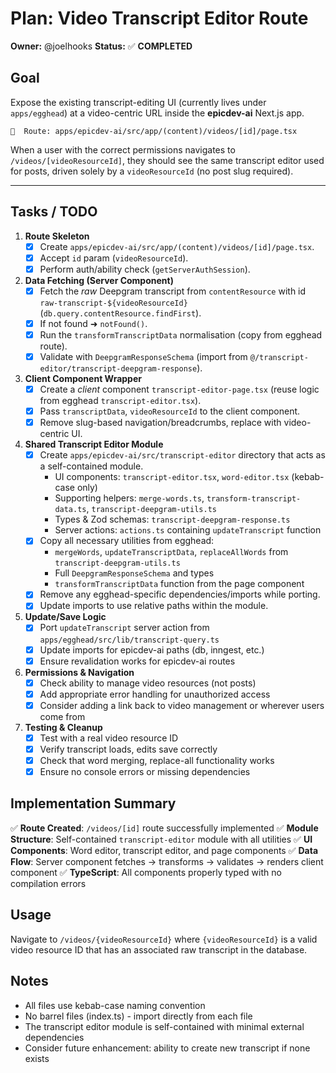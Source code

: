 # Plan: Video Transcript Editor Route

**Owner:** @joelhooks
**Status:** ✅ **COMPLETED**

## Goal

Expose the existing transcript-editing UI (currently lives under `apps/egghead`) at a video-centric URL inside the **epicdev-ai** Next.js app.

```
📄  Route: apps/epicdev-ai/src/app/(content)/videos/[id]/page.tsx
```

When a user with the correct permissions navigates to `/videos/[videoResourceId]`, they should see the same transcript editor used for posts, driven solely by a `videoResourceId` (no post slug required).

---

## Tasks / TODO

1. **Route Skeleton**
   - [x] Create `apps/epicdev-ai/src/app/(content)/videos/[id]/page.tsx`.
   - [x] Accept `id` param (`videoResourceId`).
   - [x] Perform auth/ability check (`getServerAuthSession`).

2. **Data Fetching (Server Component)**
   - [x] Fetch the *raw* Deepgram transcript from `contentResource` with id `raw-transcript-${videoResourceId}` (`db.query.contentResource.findFirst`).
   - [x] If not found ➜ `notFound()`.
   - [x] Run the `transformTranscriptData` normalisation (copy from egghead route).
   - [x] Validate with `DeepgramResponseSchema` (import from `@/transcript-editor/transcript-deepgram-response`).

3. **Client Component Wrapper**
   - [x] Create a _client_ component `transcript-editor-page.tsx` (reuse logic from egghead `transcript-editor.tsx`).
   - [x] Pass `transcriptData`, `videoResourceId` to the client component.
   - [x] Remove slug-based navigation/breadcrumbs, replace with video-centric UI.

4. **Shared Transcript Editor Module**
   - [x] Create `apps/epicdev-ai/src/transcript-editor` directory that acts as a self-contained module.
       - UI components: `transcript-editor.tsx`, `word-editor.tsx` (kebab-case only)
       - Supporting helpers: `merge-words.ts`, `transform-transcript-data.ts`, `transcript-deepgram-utils.ts`
       - Types & Zod schemas: `transcript-deepgram-response.ts`
       - Server actions: `actions.ts` containing `updateTranscript` function
   - [x] Copy all necessary utilities from egghead:
       - `mergeWords`, `updateTranscriptData`, `replaceAllWords` from `transcript-deepgram-utils.ts`
       - Full `DeepgramResponseSchema` and types
       - `transformTranscriptData` function from the page component
   - [x] Remove any egghead-specific dependencies/imports while porting.
   - [x] Update imports to use relative paths within the module.

5. **Update/Save Logic**
   - [x] Port `updateTranscript` server action from `apps/egghead/src/lib/transcript-query.ts`
   - [x] Update imports for epicdev-ai paths (db, inngest, etc.)
   - [x] Ensure revalidation works for epicdev-ai routes

6. **Permissions & Navigation**
   - [x] Check ability to manage video resources (not posts)
   - [x] Add appropriate error handling for unauthorized access
   - [x] Consider adding a link back to video management or wherever users come from

7. **Testing & Cleanup**
   - [x] Test with a real video resource ID
   - [x] Verify transcript loads, edits save correctly
   - [x] Check that word merging, replace-all functionality works
   - [x] Ensure no console errors or missing dependencies

## Implementation Summary

✅ **Route Created**: `/videos/[id]` route successfully implemented
✅ **Module Structure**: Self-contained `transcript-editor` module with all utilities
✅ **UI Components**: Word editor, transcript editor, and page components
✅ **Data Flow**: Server component fetches → transforms → validates → renders client component
✅ **TypeScript**: All components properly typed with no compilation errors

## Usage

Navigate to `/videos/{videoResourceId}` where `{videoResourceId}` is a valid video resource ID that has an associated raw transcript in the database.

## Notes

- All files use kebab-case naming convention
- No barrel files (index.ts) - import directly from each file
- The transcript editor module is self-contained with minimal external dependencies
- Consider future enhancement: ability to create new transcript if none exists
